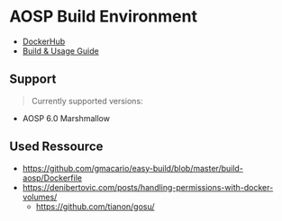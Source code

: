 # AOSP Build Environment

- [DockerHub](https://hub.docker.com/r/sweisgerber/aosp-build-environment/)
- [Build & Usage Guide](build-instructions.md)


## Support 

> Currently supported versions:

- AOSP 6.0 Marshmallow

## Used Ressource

- https://github.com/gmacario/easy-build/blob/master/build-aosp/Dockerfile
- https://denibertovic.com/posts/handling-permissions-with-docker-volumes/
    - https://github.com/tianon/gosu/
